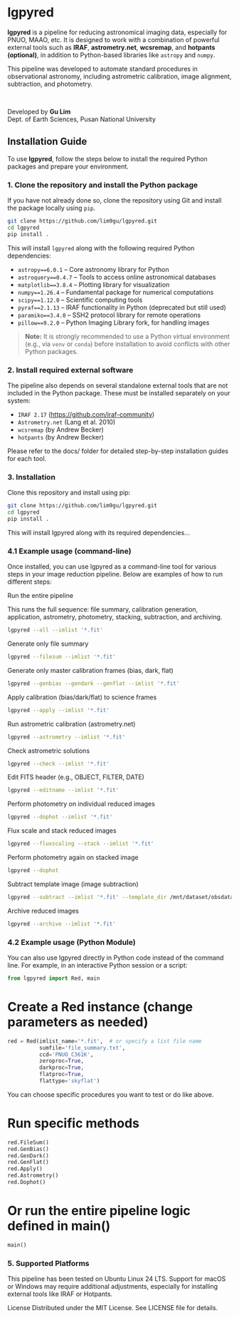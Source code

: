 # lgpyred

**lgpyred** is a pipeline for reducing astronomical imaging data, especially for PNUO, MAAO, etc. It is designed to work with a combination of powerful external tools such as **IRAF**, **astrometry.net**, **wcsremap**, and **hotpants (optional)**, in addition to Python-based libraries like `astropy` and `numpy`.  

This pipeline was developed to automate standard procedures in observational astronomy, including astrometric calibration, image alignment, subtraction, and photometry.

<br>

Developed by **Gu Lim**  
Dept. of Earth Sciences, Pusan National University


## Installation Guide

To use **lgpyred**, follow the steps below to install the required Python packages and prepare your environment.

### 1. Clone the repository and install the Python package

If you have not already done so, clone the repository using Git and install the package locally using `pip`.

```bash
git clone https://github.com/lim9gu/lgpyred.git
cd lgpyred
pip install .
```

This will install `lgpyred` along with the following required Python dependencies:

- `astropy==6.0.1` – Core astronomy library for Python  
- `astroquery==0.4.7` – Tools to access online astronomical databases  
- `matplotlib==3.8.4` – Plotting library for visualization  
- `numpy==1.26.4` – Fundamental package for numerical computations  
- `scipy==1.12.0` – Scientific computing tools  
- `pyraf==2.1.13` – IRAF functionality in Python (deprecated but still used)  
- `paramiko==3.4.0` – SSH2 protocol library for remote operations  
- `pillow==9.2.0` – Python Imaging Library fork, for handling images

> **Note:** It is strongly recommended to use a Python virtual environment (e.g., via `venv` or `conda`) before installation to avoid conflicts with other Python packages.

### 2. Install required external software

The pipeline also depends on several standalone external tools that are not included in the Python package. These must be installed separately on your system:

- `IRAF 2.17` (https://github.com/iraf-community)
- `Astrometry.net` (Lang et al. 2010)
- `wcsremap` (by Andrew Becker)
- `hotpants` (by Andrew Becker)

Please refer to the docs/ folder for detailed step-by-step installation guides for each tool.

### 3. Installation

Clone this repository and install using pip:

```bash
git clone https://github.com/lim9gu/lgpyred.git
cd lgpyred
pip install .
```

This will install lgpyred along with its required dependencies...

### 4.1 Example usage (command-line)

Once installed, you can use lgpyred as a command-line tool for various steps in your image reduction pipeline. Below are examples of how to run different steps:

Run the entire pipeline

This runs the full sequence: file summary, calibration generation, application, astrometry, photometry, stacking, subtraction, and archiving.
```bash
lgpyred --all --imlist '*.fit'
```
Generate only file summary
```bash
lgpyred --filesum --imlist '*.fit'
```
Generate only master calibration frames (bias, dark, flat)
```bash
lgpyred --genbias --gendark --genflat --imlist '*.fit'
```
Apply calibration (bias/dark/flat) to science frames
```bash
lgpyred --apply --imlist '*.fit'
```
Run astrometric calibration (astrometry.net)
```bash
lgpyred --astrometry --imlist '*.fit'
```
Check astrometric solutions
```bash
lgpyred --check --imlist '*.fit'
```
Edit FITS header (e.g., OBJECT, FILTER, DATE)
```bash
lgpyred --editname --imlist '*.fit'
```
Perform photometry on individual reduced images
```bash
lgpyred --dophot --imlist '*.fit'
```
Flux scale and stack reduced images
```bash
lgpyred --fluxscaling --stack --imlist '*.fit'
```
Perform photometry again on stacked image
```bash
lgpyred --dophot
```
Subtract template image (image subtraction)
```bash
lgpyred --subtract --imlist '*.fit' --template_dir /mnt/dataset/obsdata/IMSNG/template_20250213/
```
Archive reduced images
```bash
lgpyred --archive --imlist '*.fit'
```

### 4.2 Example usage (Python Module)
You can also use lgpyred directly in Python code instead of the command line.
For example, in an interactive Python session or a script:

```python
from lgpyred import Red, main
```

# Create a Red instance (change parameters as needed)
```python
red = Red(imlist_name='*.fit',  # or specify a list file name
          sumfile='file_summary.txt',
          ccd='PNUO_C361K',
          zeroproc=True,
          darkproc=True,
          flatproc=True,
          flattype='skyflat')
```
You can choose specific procedures you want to test or do like above.

# Run specific methods

```python
red.FileSum()
red.GenBias()
red.GenDark()
red.GenFlat()
red.Apply()
red.Astrometry()
red.Dophot()
```

# Or run the entire pipeline logic defined in main()
```python
main()
```

### 5. Supported Platforms
This pipeline has been tested on Ubuntu Linux 24 LTS.
Support for macOS or Windows may require additional adjustments, especially for installing external tools like IRAF or Hotpants.

License
Distributed under the MIT License. See LICENSE file for details.
